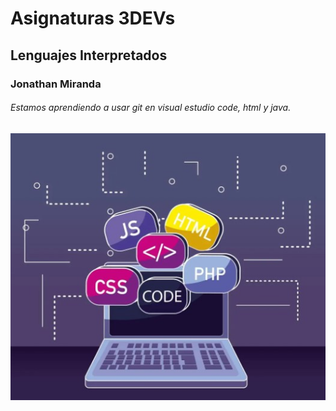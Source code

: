 # Asignaturas 3DEVs
## Lenguajes Interpretados
### Jonathan Miranda
###### Estamos aprendiendo a usar git en visual estudio code, html y java.

![Progra](assets/progra.jpg)